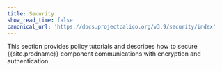 ```yaml
---
title: Security
show_read_time: false
canonical_url: 'https://docs.projectcalico.org/v3.9/security/index'
---
```


This section provides policy tutorials and describes how to secure {{site.prodname}} component
communications with encryption and authentication.
